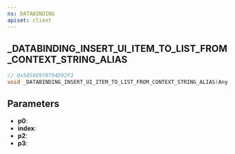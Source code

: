 ```yaml
---
ns: DATABINDING
apiset: client
---
```

## _DATABINDING_INSERT_UI_ITEM_TO_LIST_FROM_CONTEXT_STRING_ALIAS

```c
// 0x5859E970794D92F3
void _DATABINDING_INSERT_UI_ITEM_TO_LIST_FROM_CONTEXT_STRING_ALIAS(Any p0, int index, char* p2, Any p3);
```


## Parameters
* **p0**:
* **index**:
* **p2**:
* **p3**: